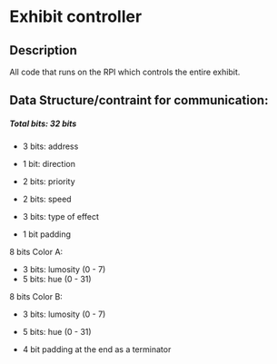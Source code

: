# Exhibit controller

## Description
All code that runs on the RPI which controls the entire exhibit.

## Data Structure/contraint for communication:
##### Total bits: 32 bits
* 3 bits: address
* 1 bit: direction

* 2 bits: priority
* 2 bits: speed

* 3 bits: type of effect 
* 1 bit padding

8 bits
Color A:
* 3 bits: lumosity (0 - 7)
* 5 bits: hue (0 - 31)

8 bits
Color B:
* 3 bits: lumosity (0 - 7)
* 5 bits: hue (0 - 31) 

* 4 bit padding at the end as a terminator
